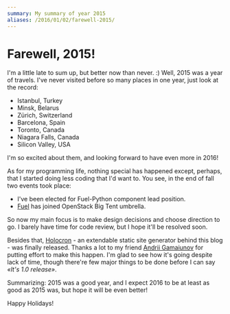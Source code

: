```yaml
---
summary: My summary of year 2015
aliases: /2016/01/02/farewell-2015/
---
```


Farewell, 2015!
===============

I'm a little late to sum up, but better now than never. :) Well, 2015 was a
year of travels. I've never visited before so many places in one year, just
look at the record:

 * Istanbul, Turkey
 * Minsk, Belarus
 * Zürich, Switzerland
 * Barcelona, Spain
 * Toronto, Canada
 * Niagara Falls, Canada
 * Silicon Valley, USA

I'm so excited about them, and looking forward to have even more in 2016!

As for my programming life, nothing special has happened except, perhaps,
that I started doing less coding that I'd want to. You see, in the end of
fall two events took place:

 * I've been elected for Fuel-Python component lead position.
 * [Fuel] has joined OpenStack Big Tent umbrella.

So now my main focus is to make design decisions and choose direction to go.
I barely have time for code review, but I hope it'll be resolved soon.

Besides that, [Holocron] - an extendable static site generator behind this
blog - was finally released. Thanks a lot to my friend [Andrii Gamaiunov]
for putting effort to make this happen. I'm glad to see how it's going despite
lack of time, though there're few major things to be done before I can say
*«It's 1.0 release»*.

Summarizing: 2015 was a good year, and I expect 2016 to be at least as good
as 2015 was, but hope it will be even better!

Happy Holidays!


[Holocron]: https://holocron.readthedocs.org
[Fuel]: https://wiki.openstack.org/wiki/Fuel
[Andrii Gamaiunov]: https://www.facebook.com/andrii.gamaiunov
